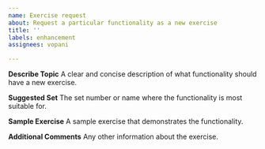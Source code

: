 ```yaml
---
name: Exercise request
about: Request a particular functionality as a new exercise
title: ''
labels: enhancement
assignees: vopani

---
```


**Describe Topic**
A clear and concise description of what functionality should have a new exercise.

**Suggested Set**
The set number or name where the functionality is most suitable for.

**Sample Exercise**
A sample exercise that demonstrates the functionality.

**Additional Comments**
Any other information about the exercise.
